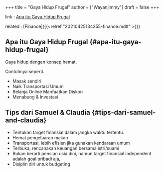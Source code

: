 +++
title = "Gaya Hidup Frugal"
author = ["Wayanjimmy"]
draft = false
+++

link
: [Apa itu Gaya Hidup Frugal](https://youtu.be/7cqlx8UT7Ac)

related
: [Finance]({{<relref "20210425134255-finance.md#" >}})


## Apa itu Gaya Hidup Frugal {#apa-itu-gaya-hidup-frugal}

Gaya hidup dengan konsep hemat.

Contohnya seperti.

-   Masak sendiri
-   Naik Transportasi Umum
-   Belanja Online Manfaatkan Diskon
-   Menabung & Investasi


## Tips dari Samuel & Claudia {#tips-dari-samuel-and-claudia}

-   Tentukan target finansial dalam jangka waktu tertentu.
-   Hemat pengeluaran makan
-   Transportasi, lebih efisien jika gunakan kendaraan umum
-   Terbuka, rencanakan keuangan bersama istri/suami
-   Bukan berarti pensiun usia dini, namun target finansial independent adalah goal pribadi aja,
-   Disiplin diri untuk budgeting
